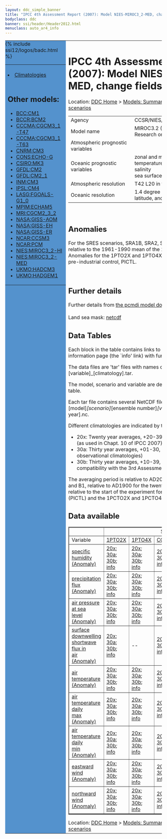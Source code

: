 ```yaml
---
layout: ddc_simple_banner
title: "IPCC 4th Assessment Report (2007): Model NIES-MIROC3_2-MED, change fields"
bodyclass: ddc
banner: ssi/header/Header2012.html
menuclass: auto_ar4_info
---
```



<table width="100%" border="0" cellspacing="0" cellpadding="0" style="border-collapse: collapse;">
<tr style="margin:0;padding:0;border:0;">
<td style="margin:0;padding:0;border:0;height:1pt;width:150pt;background:#5492CD;" valign="top" >

<div id="lh-col2" class="auto_ar4_info">
<table class="menumain" bgcolor="#5492CD" cellspacing="0" width="100%" border="0">
<tr><td>

<br/>
<li><a href="model-NIES-MIROC3_2-MED.html">Climatologies</a></li><br/>

<h2> Other models:</h2>
<ul>
<li><a href="model-BCC-CM1-change.html">BCC:CM1</a></li>
<li><a href="model-BCCR-BCM2-change.html">BCCR:BCM2</a></li>
<li><a href="model-CCCMA-CGCM3_1-T47-change.html">CCCMA:CGCM3_1-T47</a></li>
<li><a href="model-CCCMA-CGCM3_1-T63-change.html">CCCMA:CGCM3_1-T63</a></li>
<li><a href="model-CNRM-CM3-change.html">CNRM:CM3</a></li>
<li><a href="model-CONS-ECHO-G-change.html">CONS:ECHO-G</a></li>
<li><a href="model-CSIRO-MK3-change.html">CSIRO:MK3</a></li>
<li><a href="model-GFDL-CM2-change.html">GFDL:CM2</a></li>
<li><a href="model-GFDL-CM2_1-change.html">GFDL:CM2_1</a></li>
<li><a href="model-INM-CM3-change.html">INM:CM3</a></li>
<li><a href="model-IPSL-CM4-change.html">IPSL:CM4</a></li>
<li><a href="model-LASG-FGOALS-G1_0-change.html">LASG:FGOALS-G1_0</a></li>
<li><a href="model-MPIM-ECHAM5-change.html">MPIM:ECHAM5</a></li>
<li><a href="model-MRI-CGCM2_3_2-change.html">MRI:CGCM2_3_2</a></li>
<li><a href="model-NASA-GISS-AOM-change.html">NASA:GISS-AOM</a></li>
<li><a href="model-NASA-GISS-EH-change.html">NASA:GISS-EH</a></li>
<li><a href="model-NASA-GISS-ER-change.html">NASA:GISS-ER</a></li>
<li><a href="model-NCAR-CCSM3-change.html">NCAR:CCSM3</a></li>
<li><a href="model-NCAR-PCM-change.html">NCAR:PCM</a></li>
<li><a href="model-NIES-MIROC3_2-HI-change.html">NIES:MIROC3_2-HI</a></li>
<li><a href="model-NIES-MIROC3_2-MED-change.html">NIES:MIROC3_2-MED</a></li>
<li><a href="model-UKMO-HADCM3-change.html">UKMO:HADCM3</a></li>
<li><a href="model-UKMO-HADGEM1-change.html">UKMO:HADGEM1</a></li>
</ul>

</td></tr> 
{% include ssi12/logos/badc.html %}
</table>
</div>
</td>
<td><h1>IPCC 4th Assessment Report (2007): Model NIES-MIROC3_2-MED, change fields</h1>

<!-- Breadcrumb1 -->
<div id="breadcrumb1" align="left">
Location: <a href="/index.html">DDC Home</a> > <a href="/sim/gcm_clim/">Models: Summary Data</a>
> <a href="/sim/gcm_clim/SRES_AR4/index.html">AR4 (2007): SRES scenarios</a>
</div>
<!-- End of Breadcrumb1 --><table class="meta-data-table">
<tr>
     <td class="meta-table-col1">Agency</td><td> CCSR/NIES/FRCGC, Japan</td>
</tr>
<tr>
     <td class="meta-table-col1">Model name</td><td> MIROC3.2 (Model for Interdisciplinary Research on Climate)</td>
</tr>
<tr>
     <td class="meta-table-col1">Atmospheric prognostic variables</td><td></td>
</tr>
<tr>
     <td class="meta-table-col1">Oceanic prognostic variables</td><td> zonal and meridional velocity<br/>
 temperature<br/>
 salinity<br/>
 sea surface height</td>
</tr>
<tr>
     <td class="meta-table-col1">Atmospheric resolution</td><td> T42 L20 in the medium-resolution version</td>
</tr>
<tr>
     <td class="meta-table-col1">Oceanic resolution</td><td> 1.4 degree in longitude, 0.5-1.4 degree in latitude, and L43</td>
</tr>
</table>
<br/>

<h2>Anomalies</h2>

For the SRES scenarios, SRA1B, SRA2, SRB1, anomalies are calculated relative to
the 1961-1990 mean of the 20th century simulation, 20C3M. Anomalies for the
1PTO2X and 1PTO4X scenarios are relative to the pre-industrial control, PICTL.

<br/>
<h2>Further details</h2>
    Further details from <a href="http://www-pcmdi.llnl.gov/ipcc/model_documentation/ipcc_model_documentation.php">
          the pcmdi model documentation page</a>
<br/>
<br/>Land sea mask: <a href="/cgi-bin/downl/ar4_nc/sftlf/MIMR_sftlf.nc">netcdf</a><br/>
<h2> Data Tables</h2>

Each block in the table contains links to one or more data files and
to one information page (the `info' link) with further information.
<p/>

The data files are 'tar' files with names of the form
[model]_[scenario]_[variable]_[climatology].tar.
<p/>

The model, scenario and variable are determined by the position in
the table.
<p/>

Each tar file contains several NetCDF files with names of the form:
[model]_[scenario]_[ensemble number]_[variable]_[start-year]-[end-year].nc.
<p/>

Different climatologies are indicated by the links within each table entry.
<ul>
<li>20x: Twenty year averages, +20-39, +46-65, +80-99, +180-199 (as used in Chapt. 10 of IPCC 2007)</li>
<li>30a: Thirty year averages, +01-30, +31-60, +61-90 (as used in the observational climatologies)</li>
<li>30b: Thirty year averages, +10-39, +40-69, +70-99 (for compatibility with the 3rd Assessment Report)</li>
</ul>
The averaging period is relative to AD2000 for SRES scenarios A1B, A2 and B1,
relative to AD1900 for the twentieth century run (20C3M) and relative to the
start of the experiment for the pre-industrial control (PICTL) and the
1PCTO2X and 1PCTO4X runs.
<p/>

<h2>Data available</h2>

<table class="data-table"  border="2">
<tr><td></td>
<td colspan="6" align="center">Scenario</td>
</tr>
<tr><td>Variable</td>
      <td><a href="scenario-1PTO2X-change.html">1PTO2X</a></td>
      <td><a href="scenario-1PTO4X-change.html">1PTO4X</a></td>
      <td><a href="scenario-COMMIT-change.html">COMMIT</a></td>
      <td><a href="scenario-SRA1B-change.html">SRA1B</a></td>
      <td><a href="scenario-SRA2-change.html">SRA2</a></td>
      <td><a href="scenario-SRB1-change.html">SRB1</a></td>
</tr>
<tr><td class="data-table-col1"><a href="var-specific_humidity-change.html">specific<br/> humidity (Anomaly)</a></td>
      <td class="data-table-item">
      <a href="/cgi-bin/downl/ar4_nc/huss-change/MIMR_1PTO2X_huss-change_oc20x.tar">20x</a>;
      <a href="/cgi-bin/downl/ar4_nc/huss-change/MIMR_1PTO2X_huss-change_oc30a.tar">30a</a>;
      <a href="/cgi-bin/downl/ar4_nc/huss-change/MIMR_1PTO2X_huss-change_oc30b.tar">30b</a>;
      <a href="/ar4/info/NIES-MIROC3_2-MED_1PTO2X_huss.html">info</a></td>
      <td class="data-table-item">
      <a href="/cgi-bin/downl/ar4_nc/huss-change/MIMR_1PTO4X_huss-change_oc20x.tar">20x</a>;
      <a href="/cgi-bin/downl/ar4_nc/huss-change/MIMR_1PTO4X_huss-change_oc30a.tar">30a</a>;
      <a href="/cgi-bin/downl/ar4_nc/huss-change/MIMR_1PTO4X_huss-change_oc30b.tar">30b</a>;
      <a href="/ar4/info/NIES-MIROC3_2-MED_1PTO4X_huss.html">info</a></td>
      <td class="data-table-item">
      <a href="/cgi-bin/downl/ar4_nc/huss-change/MIMR_COMMIT_huss-change_c20x.tar">20x</a>;
      <a href="/cgi-bin/downl/ar4_nc/huss-change/MIMR_COMMIT_huss-change_c30b.tar">30b</a>;
      <a href="/ar4/info/NIES-MIROC3_2-MED_COMMIT_huss.html">info</a></td>
      <td class="data-table-item">
      <a href="/cgi-bin/downl/ar4_nc/huss-change/MIMR_SRA1B_huss-change_c20x.tar">20x</a>;
      <a href="/cgi-bin/downl/ar4_nc/huss-change/MIMR_SRA1B_huss-change_c30b.tar">30b</a>;
      <a href="/ar4/info/NIES-MIROC3_2-MED_SRA1B_huss.html">info</a></td>
      <td class="data-table-item">
      <a href="/cgi-bin/downl/ar4_nc/huss-change/MIMR_SRA2_huss-change_c20x.tar">20x</a>;
      <a href="/cgi-bin/downl/ar4_nc/huss-change/MIMR_SRA2_huss-change_c30b.tar">30b</a>;
      <a href="/ar4/info/NIES-MIROC3_2-MED_SRA2_huss.html">info</a></td>
      <td class="data-table-item">
      <a href="/cgi-bin/downl/ar4_nc/huss-change/MIMR_SRB1_huss-change_c20x.tar">20x</a>;
      <a href="/cgi-bin/downl/ar4_nc/huss-change/MIMR_SRB1_huss-change_c30b.tar">30b</a>;
      <a href="/ar4/info/NIES-MIROC3_2-MED_SRB1_huss.html">info</a></td>
</tr>
<tr><td class="data-table-col1"><a href="var-precipitation_flux-change.html">precipitation<br/> flux (Anomaly)</a></td>
      <td class="data-table-item">
      <a href="/cgi-bin/downl/ar4_nc/pr-change/MIMR_1PTO2X_pr-change_oc20x.tar">20x</a>;
      <a href="/cgi-bin/downl/ar4_nc/pr-change/MIMR_1PTO2X_pr-change_oc30a.tar">30a</a>;
      <a href="/cgi-bin/downl/ar4_nc/pr-change/MIMR_1PTO2X_pr-change_oc30b.tar">30b</a>;
      <a href="/ar4/info/NIES-MIROC3_2-MED_1PTO2X_pr.html">info</a></td>
      <td class="data-table-item">
      <a href="/cgi-bin/downl/ar4_nc/pr-change/MIMR_1PTO4X_pr-change_oc20x.tar">20x</a>;
      <a href="/cgi-bin/downl/ar4_nc/pr-change/MIMR_1PTO4X_pr-change_oc30a.tar">30a</a>;
      <a href="/cgi-bin/downl/ar4_nc/pr-change/MIMR_1PTO4X_pr-change_oc30b.tar">30b</a>;
      <a href="/ar4/info/NIES-MIROC3_2-MED_1PTO4X_pr.html">info</a></td>
      <td class="data-table-item">
      <a href="/cgi-bin/downl/ar4_nc/pr-change/MIMR_COMMIT_pr-change_c20x.tar">20x</a>;
      <a href="/cgi-bin/downl/ar4_nc/pr-change/MIMR_COMMIT_pr-change_c30b.tar">30b</a>;
      <a href="/ar4/info/NIES-MIROC3_2-MED_COMMIT_pr.html">info</a></td>
      <td class="data-table-item">
      <a href="/cgi-bin/downl/ar4_nc/pr-change/MIMR_SRA1B_pr-change_c20x.tar">20x</a>;
      <a href="/cgi-bin/downl/ar4_nc/pr-change/MIMR_SRA1B_pr-change_c30b.tar">30b</a>;
      <a href="/ar4/info/NIES-MIROC3_2-MED_SRA1B_pr.html">info</a></td>
      <td class="data-table-item">
      <a href="/cgi-bin/downl/ar4_nc/pr-change/MIMR_SRA2_pr-change_c20x.tar">20x</a>;
      <a href="/cgi-bin/downl/ar4_nc/pr-change/MIMR_SRA2_pr-change_c30b.tar">30b</a>;
      <a href="/ar4/info/NIES-MIROC3_2-MED_SRA2_pr.html">info</a></td>
      <td class="data-table-item">
      <a href="/cgi-bin/downl/ar4_nc/pr-change/MIMR_SRB1_pr-change_c20x.tar">20x</a>;
      <a href="/cgi-bin/downl/ar4_nc/pr-change/MIMR_SRB1_pr-change_c30b.tar">30b</a>;
      <a href="/ar4/info/NIES-MIROC3_2-MED_SRB1_pr.html">info</a></td>
</tr>
<tr><td class="data-table-col1"><a href="var-air_pressure_at_sea_level-change.html">air pressure at sea<br/> level (Anomaly)</a></td>
      <td class="data-table-item">
      <a href="/cgi-bin/downl/ar4_nc/psl-change/MIMR_1PTO2X_psl-change_oc20x.tar">20x</a>;
      <a href="/cgi-bin/downl/ar4_nc/psl-change/MIMR_1PTO2X_psl-change_oc30a.tar">30a</a>;
      <a href="/cgi-bin/downl/ar4_nc/psl-change/MIMR_1PTO2X_psl-change_oc30b.tar">30b</a>;
      <a href="/ar4/info/NIES-MIROC3_2-MED_1PTO2X_psl.html">info</a></td>
      <td class="data-table-item">
      <a href="/cgi-bin/downl/ar4_nc/psl-change/MIMR_1PTO4X_psl-change_oc20x.tar">20x</a>;
      <a href="/cgi-bin/downl/ar4_nc/psl-change/MIMR_1PTO4X_psl-change_oc30a.tar">30a</a>;
      <a href="/cgi-bin/downl/ar4_nc/psl-change/MIMR_1PTO4X_psl-change_oc30b.tar">30b</a>;
      <a href="/ar4/info/NIES-MIROC3_2-MED_1PTO4X_psl.html">info</a></td>
      <td class="data-table-item">
      <a href="/cgi-bin/downl/ar4_nc/psl-change/MIMR_COMMIT_psl-change_c20x.tar">20x</a>;
      <a href="/cgi-bin/downl/ar4_nc/psl-change/MIMR_COMMIT_psl-change_c30b.tar">30b</a>;
      <a href="/ar4/info/NIES-MIROC3_2-MED_COMMIT_psl.html">info</a></td>
      <td class="data-table-item">
      <a href="/cgi-bin/downl/ar4_nc/psl-change/MIMR_SRA1B_psl-change_c20x.tar">20x</a>;
      <a href="/cgi-bin/downl/ar4_nc/psl-change/MIMR_SRA1B_psl-change_c30b.tar">30b</a>;
      <a href="/ar4/info/NIES-MIROC3_2-MED_SRA1B_psl.html">info</a></td>
      <td class="data-table-item">
      <a href="/cgi-bin/downl/ar4_nc/psl-change/MIMR_SRA2_psl-change_c20x.tar">20x</a>;
      <a href="/cgi-bin/downl/ar4_nc/psl-change/MIMR_SRA2_psl-change_c30b.tar">30b</a>;
      <a href="/ar4/info/NIES-MIROC3_2-MED_SRA2_psl.html">info</a></td>
      <td class="data-table-item">
      <a href="/cgi-bin/downl/ar4_nc/psl-change/MIMR_SRB1_psl-change_c20x.tar">20x</a>;
      <a href="/cgi-bin/downl/ar4_nc/psl-change/MIMR_SRB1_psl-change_c30b.tar">30b</a>;
      <a href="/ar4/info/NIES-MIROC3_2-MED_SRB1_psl.html">info</a></td>
</tr>
<tr><td class="data-table-col1"><a href="var-surface_downwelling_shortwave_flux_in_air-change.html">surface downwelling<br/> shortwave flux in<br/> air (Anomaly)</a></td>
      <td class="data-table-item">
      <a href="/cgi-bin/downl/ar4_nc/rsds-change/MIMR_1PTO2X_rsds-change_oc20x.tar">20x</a>;
      <a href="/cgi-bin/downl/ar4_nc/rsds-change/MIMR_1PTO2X_rsds-change_oc30a.tar">30a</a>;
      <a href="/cgi-bin/downl/ar4_nc/rsds-change/MIMR_1PTO2X_rsds-change_oc30b.tar">30b</a>;
      <a href="/ar4/info/NIES-MIROC3_2-MED_1PTO2X_rsds.html">info</a></td>
      <td class="data-table-empty">--</td>
      <td class="data-table-item">
      <a href="/cgi-bin/downl/ar4_nc/rsds-change/MIMR_COMMIT_rsds-change_c20x.tar">20x</a>;
      <a href="/cgi-bin/downl/ar4_nc/rsds-change/MIMR_COMMIT_rsds-change_c30b.tar">30b</a>;
      <a href="/ar4/info/NIES-MIROC3_2-MED_COMMIT_rsds.html">info</a></td>
      <td class="data-table-item">
      <a href="/cgi-bin/downl/ar4_nc/rsds-change/MIMR_SRA1B_rsds-change_c20x.tar">20x</a>;
      <a href="/cgi-bin/downl/ar4_nc/rsds-change/MIMR_SRA1B_rsds-change_c30b.tar">30b</a>;
      <a href="/ar4/info/NIES-MIROC3_2-MED_SRA1B_rsds.html">info</a></td>
      <td class="data-table-item">
      <a href="/cgi-bin/downl/ar4_nc/rsds-change/MIMR_SRA2_rsds-change_c20x.tar">20x</a>;
      <a href="/cgi-bin/downl/ar4_nc/rsds-change/MIMR_SRA2_rsds-change_c30b.tar">30b</a>;
      <a href="/ar4/info/NIES-MIROC3_2-MED_SRA2_rsds.html">info</a></td>
      <td class="data-table-item">
      <a href="/cgi-bin/downl/ar4_nc/rsds-change/MIMR_SRB1_rsds-change_c20x.tar">20x</a>;
      <a href="/cgi-bin/downl/ar4_nc/rsds-change/MIMR_SRB1_rsds-change_c30b.tar">30b</a>;
      <a href="/ar4/info/NIES-MIROC3_2-MED_SRB1_rsds.html">info</a></td>
</tr>
<tr><td class="data-table-col1"><a href="var-air_temperature-change.html">air<br/> temperature (Anomaly)</a></td>
      <td class="data-table-item">
      <a href="/cgi-bin/downl/ar4_nc/tas-change/MIMR_1PTO2X_tas-change_oc20x.tar">20x</a>;
      <a href="/cgi-bin/downl/ar4_nc/tas-change/MIMR_1PTO2X_tas-change_oc30a.tar">30a</a>;
      <a href="/cgi-bin/downl/ar4_nc/tas-change/MIMR_1PTO2X_tas-change_oc30b.tar">30b</a>;
      <a href="/ar4/info/NIES-MIROC3_2-MED_1PTO2X_tas.html">info</a></td>
      <td class="data-table-item">
      <a href="/cgi-bin/downl/ar4_nc/tas-change/MIMR_1PTO4X_tas-change_oc20x.tar">20x</a>;
      <a href="/cgi-bin/downl/ar4_nc/tas-change/MIMR_1PTO4X_tas-change_oc30a.tar">30a</a>;
      <a href="/cgi-bin/downl/ar4_nc/tas-change/MIMR_1PTO4X_tas-change_oc30b.tar">30b</a>;
      <a href="/ar4/info/NIES-MIROC3_2-MED_1PTO4X_tas.html">info</a></td>
      <td class="data-table-item">
      <a href="/cgi-bin/downl/ar4_nc/tas-change/MIMR_COMMIT_tas-change_c20x.tar">20x</a>;
      <a href="/cgi-bin/downl/ar4_nc/tas-change/MIMR_COMMIT_tas-change_c30b.tar">30b</a>;
      <a href="/ar4/info/NIES-MIROC3_2-MED_COMMIT_tas.html">info</a></td>
      <td class="data-table-item">
      <a href="/cgi-bin/downl/ar4_nc/tas-change/MIMR_SRA1B_tas-change_c20x.tar">20x</a>;
      <a href="/cgi-bin/downl/ar4_nc/tas-change/MIMR_SRA1B_tas-change_c30b.tar">30b</a>;
      <a href="/ar4/info/NIES-MIROC3_2-MED_SRA1B_tas.html">info</a></td>
      <td class="data-table-item">
      <a href="/cgi-bin/downl/ar4_nc/tas-change/MIMR_SRA2_tas-change_c20x.tar">20x</a>;
      <a href="/cgi-bin/downl/ar4_nc/tas-change/MIMR_SRA2_tas-change_c30b.tar">30b</a>;
      <a href="/ar4/info/NIES-MIROC3_2-MED_SRA2_tas.html">info</a></td>
      <td class="data-table-item">
      <a href="/cgi-bin/downl/ar4_nc/tas-change/MIMR_SRB1_tas-change_c20x.tar">20x</a>;
      <a href="/cgi-bin/downl/ar4_nc/tas-change/MIMR_SRB1_tas-change_c30b.tar">30b</a>;
      <a href="/ar4/info/NIES-MIROC3_2-MED_SRB1_tas.html">info</a></td>
</tr>
<tr><td class="data-table-col1"><a href="var-air_temperature_daily_max-change.html">air temperature daily<br/> max (Anomaly)</a></td>
      <td class="data-table-item">
      <a href="/cgi-bin/downl/ar4_nc/tasmax-change/MIMR_1PTO2X_tasmax-change_oc20x.tar">20x</a>;
      <a href="/cgi-bin/downl/ar4_nc/tasmax-change/MIMR_1PTO2X_tasmax-change_oc30a.tar">30a</a>;
      <a href="/cgi-bin/downl/ar4_nc/tasmax-change/MIMR_1PTO2X_tasmax-change_oc30b.tar">30b</a>;
      <a href="/ar4/info/NIES-MIROC3_2-MED_1PTO2X_tasmax.html">info</a></td>
      <td class="data-table-item">
      <a href="/cgi-bin/downl/ar4_nc/tasmax-change/MIMR_1PTO4X_tasmax-change_oc20x.tar">20x</a>;
      <a href="/cgi-bin/downl/ar4_nc/tasmax-change/MIMR_1PTO4X_tasmax-change_oc30a.tar">30a</a>;
      <a href="/cgi-bin/downl/ar4_nc/tasmax-change/MIMR_1PTO4X_tasmax-change_oc30b.tar">30b</a>;
      <a href="/ar4/info/NIES-MIROC3_2-MED_1PTO4X_tasmax.html">info</a></td>
      <td class="data-table-item">
      <a href="/cgi-bin/downl/ar4_nc/tasmax-change/MIMR_COMMIT_tasmax-change_c20x.tar">20x</a>;
      <a href="/cgi-bin/downl/ar4_nc/tasmax-change/MIMR_COMMIT_tasmax-change_c30b.tar">30b</a>;
      <a href="/ar4/info/NIES-MIROC3_2-MED_COMMIT_tasmax.html">info</a></td>
      <td class="data-table-item">
      <a href="/cgi-bin/downl/ar4_nc/tasmax-change/MIMR_SRA1B_tasmax-change_c20x.tar">20x</a>;
      <a href="/cgi-bin/downl/ar4_nc/tasmax-change/MIMR_SRA1B_tasmax-change_c30b.tar">30b</a>;
      <a href="/ar4/info/NIES-MIROC3_2-MED_SRA1B_tasmax.html">info</a></td>
      <td class="data-table-item">
      <a href="/cgi-bin/downl/ar4_nc/tasmax-change/MIMR_SRA2_tasmax-change_c20x.tar">20x</a>;
      <a href="/cgi-bin/downl/ar4_nc/tasmax-change/MIMR_SRA2_tasmax-change_c30b.tar">30b</a>;
      <a href="/ar4/info/NIES-MIROC3_2-MED_SRA2_tasmax.html">info</a></td>
      <td class="data-table-item">
      <a href="/cgi-bin/downl/ar4_nc/tasmax-change/MIMR_SRB1_tasmax-change_c20x.tar">20x</a>;
      <a href="/cgi-bin/downl/ar4_nc/tasmax-change/MIMR_SRB1_tasmax-change_c30b.tar">30b</a>;
      <a href="/ar4/info/NIES-MIROC3_2-MED_SRB1_tasmax.html">info</a></td>
</tr>
<tr><td class="data-table-col1"><a href="var-air_temperature_daily_min-change.html">air temperature daily<br/> min (Anomaly)</a></td>
      <td class="data-table-item">
      <a href="/cgi-bin/downl/ar4_nc/tasmin-change/MIMR_1PTO2X_tasmin-change_oc20x.tar">20x</a>;
      <a href="/cgi-bin/downl/ar4_nc/tasmin-change/MIMR_1PTO2X_tasmin-change_oc30a.tar">30a</a>;
      <a href="/cgi-bin/downl/ar4_nc/tasmin-change/MIMR_1PTO2X_tasmin-change_oc30b.tar">30b</a>;
      <a href="/ar4/info/NIES-MIROC3_2-MED_1PTO2X_tasmin.html">info</a></td>
      <td class="data-table-item">
      <a href="/cgi-bin/downl/ar4_nc/tasmin-change/MIMR_1PTO4X_tasmin-change_oc20x.tar">20x</a>;
      <a href="/cgi-bin/downl/ar4_nc/tasmin-change/MIMR_1PTO4X_tasmin-change_oc30a.tar">30a</a>;
      <a href="/cgi-bin/downl/ar4_nc/tasmin-change/MIMR_1PTO4X_tasmin-change_oc30b.tar">30b</a>;
      <a href="/ar4/info/NIES-MIROC3_2-MED_1PTO4X_tasmin.html">info</a></td>
      <td class="data-table-item">
      <a href="/cgi-bin/downl/ar4_nc/tasmin-change/MIMR_COMMIT_tasmin-change_c20x.tar">20x</a>;
      <a href="/cgi-bin/downl/ar4_nc/tasmin-change/MIMR_COMMIT_tasmin-change_c30b.tar">30b</a>;
      <a href="/ar4/info/NIES-MIROC3_2-MED_COMMIT_tasmin.html">info</a></td>
      <td class="data-table-item">
      <a href="/cgi-bin/downl/ar4_nc/tasmin-change/MIMR_SRA1B_tasmin-change_c20x.tar">20x</a>;
      <a href="/cgi-bin/downl/ar4_nc/tasmin-change/MIMR_SRA1B_tasmin-change_c30b.tar">30b</a>;
      <a href="/ar4/info/NIES-MIROC3_2-MED_SRA1B_tasmin.html">info</a></td>
      <td class="data-table-item">
      <a href="/cgi-bin/downl/ar4_nc/tasmin-change/MIMR_SRA2_tasmin-change_c20x.tar">20x</a>;
      <a href="/cgi-bin/downl/ar4_nc/tasmin-change/MIMR_SRA2_tasmin-change_c30b.tar">30b</a>;
      <a href="/ar4/info/NIES-MIROC3_2-MED_SRA2_tasmin.html">info</a></td>
      <td class="data-table-item">
      <a href="/cgi-bin/downl/ar4_nc/tasmin-change/MIMR_SRB1_tasmin-change_c20x.tar">20x</a>;
      <a href="/cgi-bin/downl/ar4_nc/tasmin-change/MIMR_SRB1_tasmin-change_c30b.tar">30b</a>;
      <a href="/ar4/info/NIES-MIROC3_2-MED_SRB1_tasmin.html">info</a></td>
</tr>
<tr><td class="data-table-col1"><a href="var-eastward_wind-change.html">eastward wind (Anomaly)</a></td>
      <td class="data-table-item">
      <a href="/cgi-bin/downl/ar4_nc/uas-change/MIMR_1PTO2X_uas-change_oc20x.tar">20x</a>;
      <a href="/cgi-bin/downl/ar4_nc/uas-change/MIMR_1PTO2X_uas-change_oc30a.tar">30a</a>;
      <a href="/cgi-bin/downl/ar4_nc/uas-change/MIMR_1PTO2X_uas-change_oc30b.tar">30b</a>;
      <a href="/ar4/info/NIES-MIROC3_2-MED_1PTO2X_uas.html">info</a></td>
      <td class="data-table-item">
      <a href="/cgi-bin/downl/ar4_nc/uas-change/MIMR_1PTO4X_uas-change_oc20x.tar">20x</a>;
      <a href="/cgi-bin/downl/ar4_nc/uas-change/MIMR_1PTO4X_uas-change_oc30a.tar">30a</a>;
      <a href="/cgi-bin/downl/ar4_nc/uas-change/MIMR_1PTO4X_uas-change_oc30b.tar">30b</a>;
      <a href="/ar4/info/NIES-MIROC3_2-MED_1PTO4X_uas.html">info</a></td>
      <td class="data-table-item">
      <a href="/cgi-bin/downl/ar4_nc/uas-change/MIMR_COMMIT_uas-change_c20x.tar">20x</a>;
      <a href="/cgi-bin/downl/ar4_nc/uas-change/MIMR_COMMIT_uas-change_c30b.tar">30b</a>;
      <a href="/ar4/info/NIES-MIROC3_2-MED_COMMIT_uas.html">info</a></td>
      <td class="data-table-item">
      <a href="/cgi-bin/downl/ar4_nc/uas-change/MIMR_SRA1B_uas-change_c20x.tar">20x</a>;
      <a href="/cgi-bin/downl/ar4_nc/uas-change/MIMR_SRA1B_uas-change_c30b.tar">30b</a>;
      <a href="/ar4/info/NIES-MIROC3_2-MED_SRA1B_uas.html">info</a></td>
      <td class="data-table-item">
      <a href="/cgi-bin/downl/ar4_nc/uas-change/MIMR_SRA2_uas-change_c20x.tar">20x</a>;
      <a href="/cgi-bin/downl/ar4_nc/uas-change/MIMR_SRA2_uas-change_c30b.tar">30b</a>;
      <a href="/ar4/info/NIES-MIROC3_2-MED_SRA2_uas.html">info</a></td>
      <td class="data-table-item">
      <a href="/cgi-bin/downl/ar4_nc/uas-change/MIMR_SRB1_uas-change_c20x.tar">20x</a>;
      <a href="/cgi-bin/downl/ar4_nc/uas-change/MIMR_SRB1_uas-change_c30b.tar">30b</a>;
      <a href="/ar4/info/NIES-MIROC3_2-MED_SRB1_uas.html">info</a></td>
</tr>
<tr><td class="data-table-col1"><a href="var-northward_wind-change.html">northward wind (Anomaly)</a></td>
      <td class="data-table-item">
      <a href="/cgi-bin/downl/ar4_nc/vas-change/MIMR_1PTO2X_vas-change_oc20x.tar">20x</a>;
      <a href="/cgi-bin/downl/ar4_nc/vas-change/MIMR_1PTO2X_vas-change_oc30a.tar">30a</a>;
      <a href="/cgi-bin/downl/ar4_nc/vas-change/MIMR_1PTO2X_vas-change_oc30b.tar">30b</a>;
      <a href="/ar4/info/NIES-MIROC3_2-MED_1PTO2X_vas.html">info</a></td>
      <td class="data-table-item">
      <a href="/cgi-bin/downl/ar4_nc/vas-change/MIMR_1PTO4X_vas-change_oc20x.tar">20x</a>;
      <a href="/cgi-bin/downl/ar4_nc/vas-change/MIMR_1PTO4X_vas-change_oc30a.tar">30a</a>;
      <a href="/cgi-bin/downl/ar4_nc/vas-change/MIMR_1PTO4X_vas-change_oc30b.tar">30b</a>;
      <a href="/ar4/info/NIES-MIROC3_2-MED_1PTO4X_vas.html">info</a></td>
      <td class="data-table-item">
      <a href="/cgi-bin/downl/ar4_nc/vas-change/MIMR_COMMIT_vas-change_c20x.tar">20x</a>;
      <a href="/cgi-bin/downl/ar4_nc/vas-change/MIMR_COMMIT_vas-change_c30b.tar">30b</a>;
      <a href="/ar4/info/NIES-MIROC3_2-MED_COMMIT_vas.html">info</a></td>
      <td class="data-table-item">
      <a href="/cgi-bin/downl/ar4_nc/vas-change/MIMR_SRA1B_vas-change_c20x.tar">20x</a>;
      <a href="/cgi-bin/downl/ar4_nc/vas-change/MIMR_SRA1B_vas-change_c30b.tar">30b</a>;
      <a href="/ar4/info/NIES-MIROC3_2-MED_SRA1B_vas.html">info</a></td>
      <td class="data-table-item">
      <a href="/cgi-bin/downl/ar4_nc/vas-change/MIMR_SRA2_vas-change_c20x.tar">20x</a>;
      <a href="/cgi-bin/downl/ar4_nc/vas-change/MIMR_SRA2_vas-change_c30b.tar">30b</a>;
      <a href="/ar4/info/NIES-MIROC3_2-MED_SRA2_vas.html">info</a></td>
      <td class="data-table-item">
      <a href="/cgi-bin/downl/ar4_nc/vas-change/MIMR_SRB1_vas-change_c20x.tar">20x</a>;
      <a href="/cgi-bin/downl/ar4_nc/vas-change/MIMR_SRB1_vas-change_c30b.tar">30b</a>;
      <a href="/ar4/info/NIES-MIROC3_2-MED_SRB1_vas.html">info</a></td>
</tr>
</table>
</div>
<!-- Breadcrumb2 -->
<div id="breadcrumb2" align="left">
Location: <a href="/index.html">DDC Home</a> > <a href="/sim/gcm_clim/">Models: Summary Data</a>
> <a href="/sim/gcm_clim/SRES_AR4/index.html">AR4 (2007): SRES scenarios</a>
</div>
<!-- End of Breadcrumb2 --></td></tr></table>
